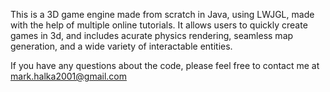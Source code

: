 This is a 3D game engine made from scratch in Java, using LWJGL, made with the help of multiple online tutorials. 
It allows users to quickly create games in 3d, and includes acurate physics rendering, seamless map generation, and a wide variety of interactable entities.

If you have any questions about the code, please feel free to contact me at mark.halka2001@gmail.com
